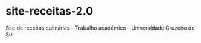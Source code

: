 # site-receitas-2.0
 Site de receitas culinárias - Trabalho acadêmico - Universidade Cruzeiro do Sul

